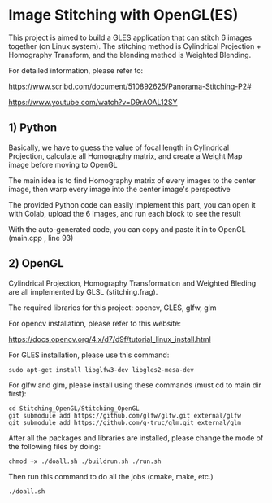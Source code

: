 # Image Stitching with OpenGL(ES)

This project is aimed to build a GLES application that can stitch 6 images together (on Linux system). The stitching method is Cylindrical Projection + Homography Transform, and the blending method is Weighted Blending.

For detailed information, please refer to:

https://www.scribd.com/document/510892625/Panorama-Stitching-P2#

https://www.youtube.com/watch?v=D9rAOAL12SY

## 1) Python

Basically, we have to guess the value of focal length in Cylindrical Projection, calculate all Homography matrix, and create a Weight Map image before moving to OpenGL

The main idea is to find Homography matrix of every images to the center image, then warp every image into the center image's perspective

The provided Python code can easily implement this part, you can open it with Colab, upload the 6 images, and run each block to see the result

With the auto-generated code, you can copy and paste it in to OpenGL (main.cpp , line 93)

## 2) OpenGL

Cylindrical Projection, Homography Transformation and Weighted Bleding are all implemented by GLSL (stitching.frag).

The required libraries for this project: opencv, GLES, glfw, glm

For opencv installation, please refer to this website:

https://docs.opencv.org/4.x/d7/d9f/tutorial_linux_install.html

For GLES installation, please use this command:

```
sudo apt-get install libglfw3-dev libgles2-mesa-dev
```

For glfw and glm, please install using these commands (must cd to main dir first):

```
cd Stitching_OpenGL/Stitching_OpenGL
git submodule add https://github.com/glfw/glfw.git external/glfw
git submodule add https://github.com/g-truc/glm.git external/glm
```

After all the packages and libraries are installed, please change the mode of the following files by doing:

```
chmod +x ./doall.sh ./buildrun.sh ./run.sh
```

Then run this command to do all the jobs (cmake, make, etc.)
```
./doall.sh
```
